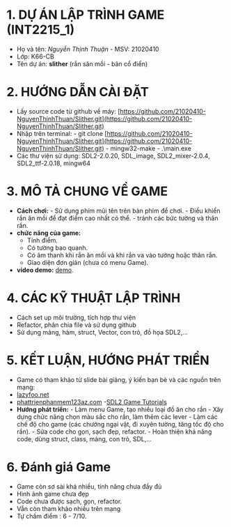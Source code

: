 # 1. DỰ ÁN LẬP TRÌNH GAME (INT2215_1)
- Họ và tên: *Nguyễn Thịnh Thuận* - MSV: 21020410
- Lớp: K66-CB
- Tên dự án: **slither** (rắn săn mồi - bản cổ điển)
# 2. HƯỚNG DẪN CÀI ĐẶT
- Lấy source code từ github về máy: [https://github.com/21020410-NguyenThinhThuan/Slither.git](https://github.com/21020410-NguyenThinhThuan/Slither.git)
- Nhập trên terminal: 
                      - git clone [https://github.com/21020410-NguyenThinhThuan/Slither.git](https://github.com/21020410-NguyenThinhThuan/Slither.git)
                      - mingw32-make
                      - .\main.exe
- Các thư viện sử dụng: SDL2-2.0.20, SDL_image, SDL2_mixer-2.0.4, SDL2_ttf-2.0.18, mingw64
# 3. MÔ TẢ CHUNG VỀ GAME
- **Cách chơi:**
        - Sử dụng phím mũi tên trên bàn phím để chơi.
        - Điều khiển rắn ăn mồi để đạt điểm cao nhất có thể.
        - tránh các bức tường và thân rắn.
- **chức năng của game:**
    - Tính điểm.
    - Có tường bao quanh.
    - Có âm thanh khi rắn ăn mồi và khi rắn va vào tường hoặc thân rắn.
    - Giao diện đơn giản (chưa có menu Game).
- **video demo:** [demo](https://drive.google.com/file/d/1Z1mAoxmzM9e1n7fGTrEmClQx_kDhGUhe/view?usp=sharing).
# 4. CÁC KỸ THUẬT LẬP TRÌNH
- Cách set up môi trường, tích hợp thư viện
- Refactor, phân chia file và sử dụng github
- Sử dụng mảng, hàm, struct, Vector, con trỏ, đồ họa SDL2,...
# 5. KẾT LUẬN, HƯỚNG PHÁT TRIỂN
- Game có tham khảo từ slide bài giảng, ý kiến bạn bè và các nguồn trên mạng:
 - [lazyfoo.net]( https://lazyfoo.net/tutorials/SDL/)
 - [phattrienphanmem123az.com]( https://phattrienphanmem123az.com/lap-trinh-game-cpp/bai-15-18-them-tinh-nang.html)
 -[SDL2 Game Tutorials](https://www.parallelrealities.co.uk/tutorials/)
- **Hướng phát triển:** 
        - Làm menu Game, tạo nhiều loại đồ ăn cho rắn
        - Xây dựng chức năng chọn màu sắc cho rắn, làm thêm các lever
        - Làm các chế độ cho game 
            (các chướng ngại vật, đi xuyên tường, tăng tốc độ cho rắn).
        - Sửa code cho gọn, sạch đẹp, refactor.
        - Hoàn thiện khả năng code, dùng struct, class, mảng, con trỏ, SDL,...
# 6. Đánh giá Game
- Game còn sơ sài khá nhiều, tính năng chưa đầy đủ
- Hình ảnh game chưa đẹp
- Code chưa được sạch, gọn, refactor.
- Vẫn còn tham khảo nhiều trên mạng
- Tự chấm điểm : 6 - 7/10.
        
        

